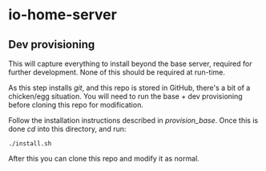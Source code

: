# io-home-server

## Dev provisioning
This will capture everything to install beyond the base server, required for further development. None of this should be required at run-time.

As this step installs _git_, and this repo is stored in GitHub, there's a bit of a chicken/egg situation. You will need to run the base + dev provisioning before cloning this repo for modification.

Follow the installation instructions described in _provision_base_. Once this is done _cd_ into this directory, and run:

```
./install.sh
```

After this you can clone this repo and modify it as normal.
